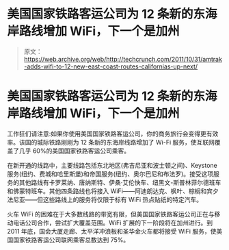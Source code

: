 # 美国国家铁路客运公司为 12 条新的东海岸路线增加 WiFi，下一个是加州 

> 原文：<https://web.archive.org/web/http://techcrunch.com/2011/10/31/amtrak-adds-wifi-to-12-new-east-coast-routes-californias-up-next/>

# 美国国家铁路客运公司为 12 条新的东海岸路线增加 WiFi，下一个是加州

工作狂们请注意:如果你使用美国国家铁路客运公司，你的商务旅行会变得更有效率。该国的城际铁路刚刚为 12 条新的东海岸线路增加了 Wi-Fi 服务，使互联网覆盖了几乎 60%的美国国家铁路客运公司乘客。

在新开通的线路中，主要线路包括东北地区(弗吉尼亚和波士顿之间)、Keystone 服务(纽约、费城和哈里斯堡)和帝国服务(纽约、奥尔巴尼和布法罗)。接受这项服务的其他路线有卡罗莱纳、唐纳斯特、伊桑·艾伦快车、纽黑文-斯普林菲尔德班车和佛蒙特班车。其他四条路线也将接入 WiFi——阿迪朗达克、枫叶、棕榈和宾夕法尼亚——但这些路线上的服务将仅限于标有 WiFi 热点贴纸的特定汽车。

火车 WiFi 的困难在于大多数线路的带宽有限，但美国国家铁路客运公司正在与移动电话公司合作，尝试扩大覆盖范围。WiFi 扩展的下一阶段将在加州进行。到 2011 年底，国会大厦走廊、太平洋冲浪板和圣华金火车都将接受 WiFi 服务，使美国国家铁路客运公司联网乘客总数达到 75%。